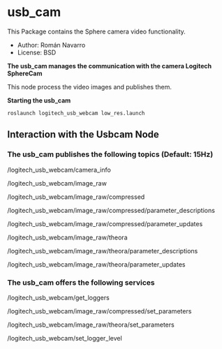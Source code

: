 # usb\_cam #

This Package contains the Sphere camera video functionality.

  * Author: Román Navarro
  * License: BSD

**The usb\_cam manages the communication with the camera Logitech SphereCam**

This node process the video images and publishes them.

**Starting the usb\_cam**

`roslaunch logitech_usb_webcam low_res.launch`


## Interaction with the Usbcam Node ##

### The usb\_cam publishes the following topics (Default: 15Hz) ###

/logitech\_usb\_webcam/camera\_info

/logitech\_usb\_webcam/image\_raw

/logitech\_usb\_webcam/image\_raw/compressed

/logitech\_usb\_webcam/image\_raw/compressed/parameter\_descriptions

/logitech\_usb\_webcam/image\_raw/compressed/parameter\_updates

/logitech\_usb\_webcam/image\_raw/theora

/logitech\_usb\_webcam/image\_raw/theora/parameter\_descriptions

/logitech\_usb\_webcam/image\_raw/theora/parameter\_updates

### The usb\_cam offers the following services ###

/logitech\_usb\_webcam/get\_loggers

/logitech\_usb\_webcam/image\_raw/compressed/set\_parameters

/logitech\_usb\_webcam/image\_raw/theora/set\_parameters

/logitech\_usb\_webcam/set\_logger\_level